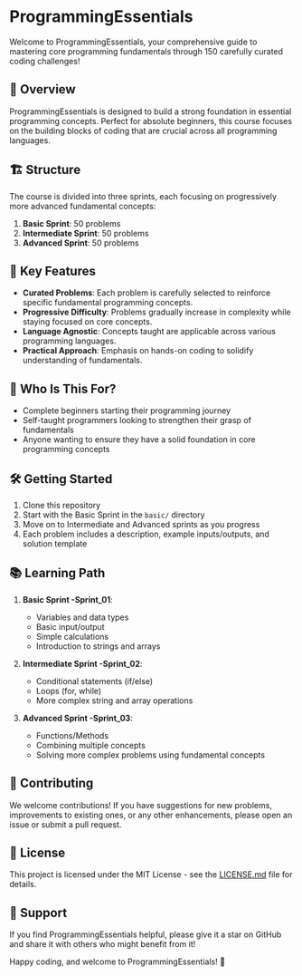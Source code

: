 # ProgrammingEssentials

Welcome to ProgrammingEssentials, your comprehensive guide to mastering core programming fundamentals through 150 carefully curated coding challenges!

## 🚀 Overview

ProgrammingEssentials is designed to build a strong foundation in essential programming concepts. Perfect for absolute beginners, this course focuses on the building blocks of coding that are crucial across all programming languages.

## 🏗️ Structure

The course is divided into three sprints, each focusing on progressively more advanced fundamental concepts:

1. **Basic Sprint**: 50 problems
2. **Intermediate Sprint**: 50 problems
3. **Advanced Sprint**: 50 problems

## 🎯 Key Features

- **Curated Problems**: Each problem is carefully selected to reinforce specific fundamental programming concepts.
- **Progressive Difficulty**: Problems gradually increase in complexity while staying focused on core concepts.
- **Language Agnostic**: Concepts taught are applicable across various programming languages.
- **Practical Approach**: Emphasis on hands-on coding to solidify understanding of fundamentals.

## 👥 Who Is This For?

- Complete beginners starting their programming journey
- Self-taught programmers looking to strengthen their grasp of fundamentals
- Anyone wanting to ensure they have a solid foundation in core programming concepts

## 🛠️ Getting Started

1. Clone this repository
2. Start with the Basic Sprint in the `basic/` directory
3. Move on to Intermediate and Advanced sprints as you progress
4. Each problem includes a description, example inputs/outputs, and solution template

## 📚 Learning Path

1. **Basic Sprint -Sprint_01**: 
   - Variables and data types
   - Basic input/output
   - Simple calculations
   - Introduction to strings and arrays

2. **Intermediate Sprint -Sprint_02**: 
   - Conditional statements (if/else)
   - Loops (for, while)
   - More complex string and array operations

3. **Advanced Sprint -Sprint_03**: 
   - Functions/Methods
   - Combining multiple concepts
   - Solving more complex problems using fundamental concepts

## 🤝 Contributing

We welcome contributions! If you have suggestions for new problems, improvements to existing ones, or any other enhancements, please open an issue or submit a pull request.

## 📄 License

This project is licensed under the MIT License - see the [LICENSE.md](LICENSE.md) file for details.

## 🌟 Support

If you find ProgrammingEssentials helpful, please give it a star on GitHub and share it with others who might benefit from it!

Happy coding, and welcome to ProgrammingEssentials! 🎉
